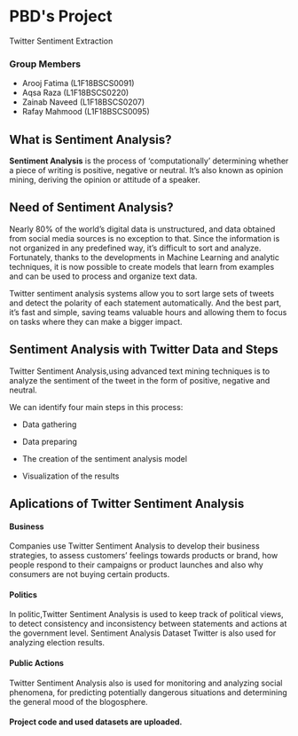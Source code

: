 # PBD's Project

<p>Twitter Sentiment Extraction</p>

### Group Members

- Arooj Fatima   (L1F18BSCS0091)
- Aqsa Raza      (L1F18BSCS0220)
- Zainab Naveed  (L1F18BSCS0207)
- Rafay Mahmood  (L1F18BSCS0095)

## What is Sentiment Analysis?
<p><b>Sentiment Analysis</b> is the process of ‘computationally’ determining whether a piece of writing is positive, negative or neutral. It’s also known as opinion mining, deriving the opinion or attitude of a speaker.</p>

## Need of Sentiment Analysis?

<p>Nearly 80% of the world’s digital data is unstructured, and data obtained from social media sources is no exception to that. Since the information is not organized in any predefined way, it’s difficult to sort and analyze. Fortunately, thanks to the developments in Machine Learning and analytic techniques, it is now possible to create models that learn from examples and can be used to process and organize text data.</p>

<p>Twitter sentiment analysis systems allow you to sort large sets of tweets and detect the polarity of each statement automatically. And the best part, it’s fast and simple, saving teams valuable hours and allowing them to focus on tasks where they can make a bigger impact.</p>

## Sentiment Analysis with Twitter Data and Steps

Twitter Sentiment Analysis,using advanced text mining techniques is to analyze the sentiment of the tweet in the form of positive, negative and neutral.

We can identify four main steps in this process:

- Data gathering

- Data preparing

- The creation of the sentiment analysis model

- Visualization of the results

## Aplications of Twitter Sentiment Analysis

#### Business

Companies use Twitter Sentiment Analysis to develop their business strategies, to assess customers’ feelings towards products or brand, how people respond to their campaigns or product launches and also why consumers are not buying certain products.

#### Politics

In politic,Twitter Sentiment Analysis is used to keep track of political views, to detect consistency and inconsistency between statements and actions at the government level. Sentiment Analysis Dataset Twitter is also used for analyzing election results.

#### Public Actions

Twitter Sentiment Analysis also is used for monitoring and analyzing social phenomena, for predicting potentially dangerous situations and determining the general mood of the blogosphere.

#### Project code and used datasets are uploaded.
